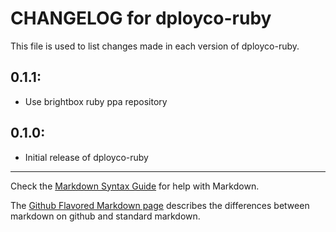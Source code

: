 # CHANGELOG for dployco-ruby

This file is used to list changes made in each version of dployco-ruby.

## 0.1.1:

* Use brightbox ruby ppa repository

## 0.1.0:

* Initial release of dployco-ruby

- - -
Check the [Markdown Syntax Guide](http://daringfireball.net/projects/markdown/syntax) for help with Markdown.

The [Github Flavored Markdown page](http://github.github.com/github-flavored-markdown/) describes the differences between markdown on github and standard markdown.
